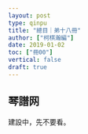 ```yaml
---
layout: post
type: qinpu
title: "總目｜弟十八冊"
author: ["柯棋瀚編"]
date: 2019-01-02
toc: ["冊00"]
vertical: false
draft: true
---
```


## 琴譜网

建設中，先不要看。
